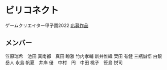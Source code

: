 # ビリコネクト
ゲームクリエイター甲子園2022 
 [応募作品](https://gameparade.creators-guild.com/works/242)

## メンバー
笠原瑞希　池田 真南都　真田 瞭雅 竹内孝輔 新井惟織 栗田 有健 三瓶誠悟 白銀 岳人 永島 帆夏　井岸 優　中村　円　中田 桃子　笹島 悦司
